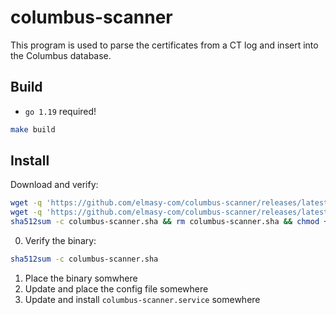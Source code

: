 # columbus-scanner

This program is used to parse the certificates from a CT log and insert into the Columbus database. 

## Build

- `go 1.19` required!

```bash
make build
```

## Install

Download and verify:
```bash 
wget -q 'https://github.com/elmasy-com/columbus-scanner/releases/latest/download/columbus-scanner' -O columbus-scanner && \
wget -q 'https://github.com/elmasy-com/columbus-scanner/releases/latest/download/columbus-scanner.sha' -O columbus-scanner.sha && \
sha512sum -c columbus-scanner.sha && rm columbus-scanner.sha && chmod +x columbus-scanner
```

0. Verify the binary:
```bash
sha512sum -c columbus-scanner.sha
```
1. Place the binary somwhere
2. Update and place the config file somewhere
3. Update and install `columbus-scanner.service` somewhere
